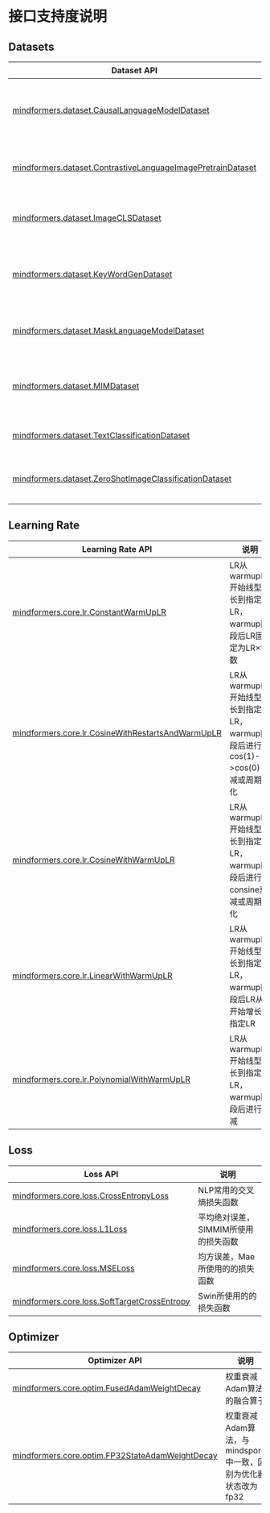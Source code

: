 # 接口支持度说明

## Datasets

| Dataset API                                                                                                                | 说明                                        |
|----------------------------------------------------------------------------------------------------------------------------|-------------------------------------------|
| [mindformers.dataset.CausalLanguageModelDataset](mindformers.dataset.CausalLanguageModelDataset)                           | GPT类模型文本数据集，支持MindRecord，TFRecord，自定义数据集等 |
| [mindformers.dataset.ContrastiveLanguageImagePretrainDataset](mindformers.dataset.ContrastiveLanguageImagePretrainDataset) | CLIP类模型预训练图文对数据集，如Flickr8k等               |
| [mindformers.dataset.ImageCLSDataset](mindformers.dataset.ImageCLSDataset)                                                 | 图片分类数据集，如ImageNet2012等                    |
| [mindformers.dataset.KeyWordGenDataset](mindformers.dataset.KeyWordGenDataset)                                             | GLM模型文本数据集，支持MindRecord，自定义数据集等，如ADGen    |
| [mindformers.dataset.MaskLanguageModelDataset](mindformers.dataset.MaskLanguageModelDataset)                               | Bert类模型文本数据集，仅支持MindRecord，TFRecord       |
| [mindformers.dataset.MIMDataset](mindformers.dataset.MIMDataset)                                                           | Mae等图片数据集，支持MindRecord，ImageNet2012等      |
| [mindformers.dataset.TextClassificationDataset](mindformers.dataset.TextClassificationDataset)                             | 文本分类数据集，仅支持TFRecord                       |
| [mindformers.dataset.ZeroShotImageClassificationDataset](mindformers.dataset.ZeroShotImageClassificationDataset)           | 零样本分类图片数据集，支持自定义数据集，如Cifar100             |

## Learning Rate

| Learning Rate API                                                                                      | 说明                                                       |
|--------------------------------------------------------------------------------------------------------|----------------------------------------------------------|
| [mindformers.core.lr.ConstantWarmUpLR](mindformers.core.lr.ConstantWarmUpLR)                           | LR从warmupLR开始线型增长到指定LR，warmup阶段后LR固定为LR×常数               |
| [mindformers.core.lr.CosineWithRestartsAndWarmUpLR](mindformers.core.lr.CosineWithRestartsAndWarmUpLR) | LR从warmupLR开始线型增长到指定LR，warmup阶段后进行cos(1)->cos(0) 衰减或周期变化 |
| [mindformers.core.lr.CosineWithWarmUpLR](mindformers.core.lr.CosineWithWarmUpLR)                       | LR从warmupLR开始线型增长到指定LR，warmup阶段后进行consine衰减或周期变化         |
| [mindformers.core.lr.LinearWithWarmUpLR](mindformers.core.lr.LinearWithWarmUpLR)                       | LR从warmupLR开始线型增长到指定LR，warmup阶段后LR从0开始增长到指定LR            |
| [mindformers.core.lr.PolynomialWithWarmUpLR](mindformers.core.lr.PolynomialWithWarmUpLR)               | LR从warmupLR开始线型增长到指定LR，warmup阶段后进行衰减                     |

## Loss

| Loss API                                                                                     | 说明                    |
|----------------------------------------------------------------------------------------------|-----------------------|
| [mindformers.core.loss.CrossEntropyLoss](mindformers.core.loss.CrossEntropyLoss)             | NLP常用的交叉熵损失函数         |
| [mindformers.core.loss.L1Loss](mindformers.core.loss.L1Loss)                                 | 平均绝对误差，SIMMIM所使用的损失函数 |
| [mindformers.core.loss.MSELoss](mindformers.core.loss.MSELoss)                               | 均方误差，Mae所使用的的损失函数     |
| [mindformers.core.loss.SoftTargetCrossEntropy](mindformers.core.loss.SoftTargetCrossEntropy) | Swin所使用的的损失函数         |

## Optimizer

| Optimizer API                                                                                      | 说明                                      |
|----------------------------------------------------------------------------------------------------|-----------------------------------------|
| [mindformers.core.optim.FusedAdamWeightDecay](mindformers.core.optim.FusedAdamWeightDecay)         | 权重衰减Adam算法的融合算子                         |
| [mindformers.core.optim.FP32StateAdamWeightDecay](mindformers.core.optim.FP32StateAdamWeightDecay) | 权重衰减Adam算法，与mindspore中一致，区别为优化器状态改为fp32 |
